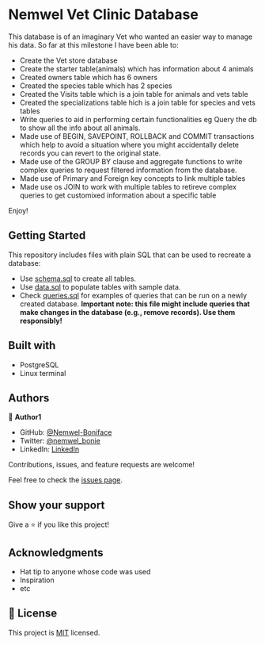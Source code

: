 # Nemwel Vet Clinic Database

This database is of an imaginary Vet who wanted an easier way to manage his data. So far at this milestone I have been able to:
- Create the Vet store database
- Create the starter table(animals) which has information about 4 animals
- Created owners table which has 6 owners
- Created the species table which has 2 species
- Created the Visits table which is a join table for animals and vets table
- Created the specializations table hich is a join table for species and vets tables
- Write queries to aid in performing certain functionalities eg Query the db to show all the info about all animals.
- Made use of BEGIN, SAVEPOINT, ROLLBACK and COMMIT transactions which help to avoid a situation where you might accidentally delete records you can revert to the original state.
- Made use of the GROUP BY clause and aggregate functions to write complex queries to request filtered information from the database.
- Made use of Primary and Foreign key concepts to link multiple tables
- Made use os JOIN to work with multiple tables to retireve complex queries to get customixed information about a specific table


Enjoy!


## Getting Started

This repository includes files with plain SQL that can be used to recreate a database:

- Use [schema.sql](./schema.sql) to create all tables.
- Use [data.sql](./data.sql) to populate tables with sample data.
- Check [queries.sql](./queries.sql) for examples of queries that can be run on a newly created database. **Important note: this file might include queries that make changes in the database (e.g., remove records). Use them responsibly!**

## Built with

- PostgreSQL
- Linux terminal


## Authors

👤 **Author1**

- GitHub: [@Nemwel-Boniface ](https://github.com/Nemwel-Boniface)
- Twitter: [@nemwel_bonie](https://twitter.com/nemwel_bonie)
- LinkedIn: [LinkedIn](https://www.linkedin.com/in/nemwel-nyandoro-aa1b2620b/)

Contributions, issues, and feature requests are welcome!

Feel free to check the [issues page](https://github.com/Nemwel-Boniface/Nemwel-VetClinic-db/issues).

## Show your support

Give a ⭐️ if you like this project!

## Acknowledgments

- Hat tip to anyone whose code was used
- Inspiration
- etc

## 📝 License

This project is [MIT](./MIT.md) licensed.
